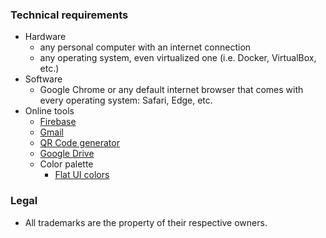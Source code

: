 ### Technical requirements

* Hardware
     - any personal computer with an internet connection
     - any operating system, even virtualized one (i.e. Docker, VirtualBox, etc.)
* Software
     - Google Chrome or any default internet browser that comes with every operating system: Safari, Edge, etc.
* Online tools
     - [Firebase](https://firebase.google.com)
     - [Gmail](https://mail.google.com/)
     - [QR Code generator](http://atomurl.net/qrcode/)
     - [Google Drive](https://drive.google.com)
     - Color palette
        - [Flat UI colors](https://flatuicolors.com/)
     
### Legal

* All trademarks are the property of their respective owners.
